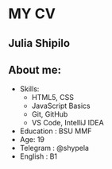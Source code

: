 # MY CV
## Julia Shipilo

## About me:
* Skills:
  + HTML5, CSS
  + JavaScript Basics
  + Git, GitHub
  + VS Code, IntelliJ IDEA
* Education : BSU MMF
* Age: 19
* Telegram : @shypela
* English : B1
